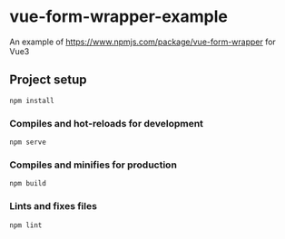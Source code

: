# vue-form-wrapper-example


An example of https://www.npmjs.com/package/vue-form-wrapper for Vue3

## Project setup
```
npm install
```

### Compiles and hot-reloads for development
```
npm serve
```

### Compiles and minifies for production
```
npm build
```

### Lints and fixes files
```
npm lint
```
